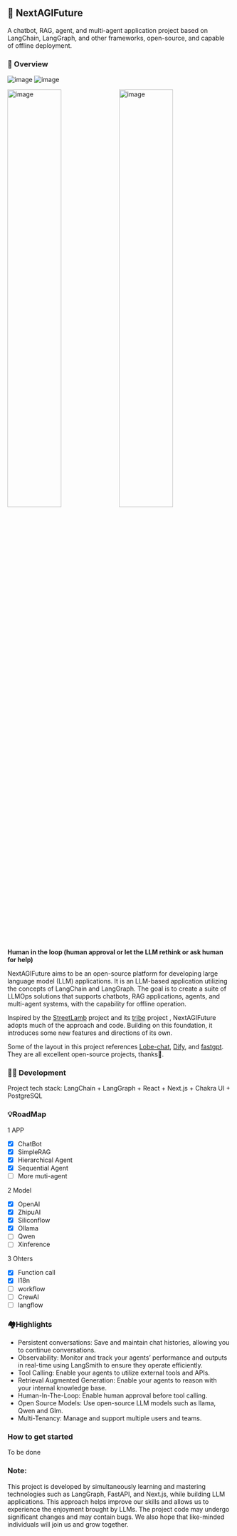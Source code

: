 ## 📃 NextAGIFuture

A chatbot, RAG, agent, and multi-agent application project based on LangChain, LangGraph, and other frameworks, open-source, and capable of offline deployment.

### 🤖️ Overview

![image](https://github.com/user-attachments/assets/a4e33565-7acf-45d9-8e82-5a740cd88344)
![image](https://github.com/user-attachments/assets/4d5874f1-aeb0-47c5-b907-21878a2fa4d9)
<p>
  <img src="https://github.com/user-attachments/assets/ec53f7de-10cb-4001-897a-2695da9cf6bf" alt="image" style="width: 49%; display: inline-block;">
  <img src="https://github.com/user-attachments/assets/1c7d383d-e6bf-42b8-94ec-9f0c37be19b8" alt="image" style="width: 49%; display: inline-block;">
</p>
<p>
  <strong>Human in the loop (human approval or let the LLM rethink or ask human for help)</strong>  
</p>


NextAGIFuture aims to be an open-source platform for developing large language model (LLM) applications. It is an LLM-based application utilizing the concepts of
LangChain and LangGraph. The goal is to create a suite of LLMOps solutions that supports chatbots, RAG applications, agents, and multi-agent systems, with the capability for offline operation.

Inspired by the [StreetLamb](https://github.com/StreetLamb) project and its [tribe](https://github.com/StreetLamb/tribe) project , NextAGIFuture adopts much of the approach and code.
Building on this foundation, it introduces some new features and directions of its own.

Some of the layout in this project references [Lobe-chat](https://github.com/lobehub/lobe-chat), [Dify](https://github.com/langgenius/dify), and [fastgpt](https://github.com/labring/FastGPT). 
They are all excellent open-source projects, thanks🙇‍.

### 👨‍💻 Development

Project tech stack: LangChain + LangGraph + React + Next.js + Chakra UI + PostgreSQL

### 💡RoadMap

1 APP

- [x] ChatBot
- [x] SimpleRAG
- [x] Hierarchical Agent
- [x] Sequential Agent
- [ ] More muti-agent

2 Model

- [x] OpenAI
- [x] ZhipuAI
- [x] Siliconflow
- [x] Ollama
- [ ] Qwen
- [ ] Xinference

3 Ohters

- [x] Function call
- [x] I18n
- [ ] workflow
- [ ] CrewAI
- [ ] langflow

### 🏘️Highlights

- Persistent conversations: Save and maintain chat histories, allowing you to continue conversations.
- Observability: Monitor and track your agents’ performance and outputs in real-time using LangSmith to ensure they operate efficiently.
- Tool Calling: Enable your agents to utilize external tools and APIs.
- Retrieval Augmented Generation: Enable your agents to reason with your internal knowledge base.
- Human-In-The-Loop: Enable human approval before tool calling.
- Open Source Models: Use open-source LLM models such as llama, Qwen and Glm.
- Multi-Tenancy: Manage and support multiple users and teams.

### How to get started

To be done

### Note: 
This project is developed by simultaneously learning and mastering technologies such as LangGraph, FastAPI, and Next.js, while building LLM applications. This approach helps improve our skills and allows us to experience the enjoyment brought by LLMs. The project code may undergo significant changes and may contain bugs. We also hope that like-minded individuals will join us and grow together.

